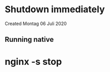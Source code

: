 # Shutdown immediately
Created Montag 06 Juli 2020

Running native
--------------
# nginx -s stop



